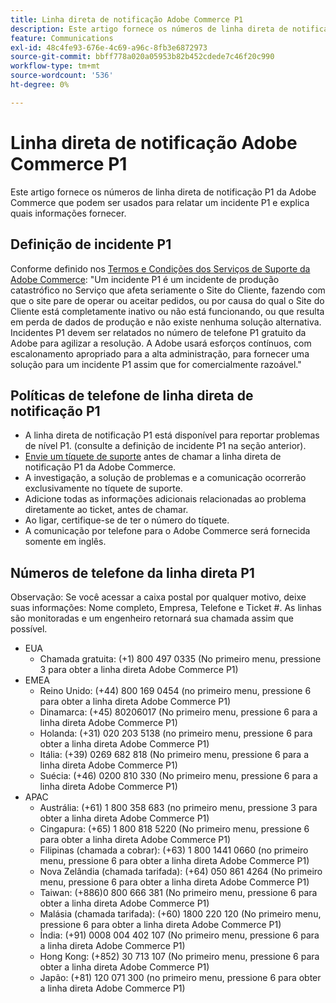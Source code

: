 ```yaml
---
title: Linha direta de notificação Adobe Commerce P1
description: Este artigo fornece os números de linha direta de notificação P1 da Adobe Commerce que podem ser usados para relatar um incidente P1 e explica quais informações fornecer.
feature: Communications
exl-id: 48c4fe93-676e-4c69-a96c-8fb3e6872973
source-git-commit: bbff778a020a05953b82b452cdede7c46f20c990
workflow-type: tm+mt
source-wordcount: '536'
ht-degree: 0%

---
```


# Linha direta de notificação Adobe Commerce P1

Este artigo fornece os números de linha direta de notificação P1 da Adobe Commerce que podem ser usados para relatar um incidente P1 e explica quais informações fornecer.

## Definição de incidente P1

Conforme definido nos [Termos e Condições dos Serviços de Suporte da Adobe Commerce](https://www.adobe.com/content/dam/cc/en/legal/terms/enterprise/pdfs/Magento-Support-Services-Terms-and-Conditions.pdf): &quot;Um incidente P1 é um incidente de produção catastrófico no Serviço que afeta seriamente o Site do Cliente, fazendo com que o site pare de operar ou aceitar pedidos, ou por causa do qual o Site do Cliente está completamente inativo ou não está funcionando, ou que resulta em perda de dados de produção e não existe nenhuma solução alternativa. Incidentes P1 devem ser relatados no número de telefone P1 gratuito da Adobe para agilizar a resolução. A Adobe usará esforços contínuos, com escalonamento apropriado para a alta administração, para fornecer uma solução para um incidente P1 assim que for comercialmente razoável.&quot;

## Políticas de telefone de linha direta de notificação P1

* A linha direta de notificação P1 está disponível para reportar problemas de nível P1. (consulte a definição de incidente P1 na seção anterior).
* [Envie um tíquete de suporte](https://experienceleague.adobe.com/docs/commerce-knowledge-base/kb/help-center-guide/magento-help-center-user-guide.html?lang=pt-BR#submit-ticket) antes de chamar a linha direta de notificação P1 da Adobe Commerce.
* A investigação, a solução de problemas e a comunicação ocorrerão exclusivamente no tíquete de suporte.
* Adicione todas as informações adicionais relacionadas ao problema diretamente ao ticket, antes de chamar.
* Ao ligar, certifique-se de ter o número do tíquete.
* A comunicação por telefone para o Adobe Commerce será fornecida somente em inglês.

## Números de telefone da linha direta P1

Observação: Se você acessar a caixa postal por qualquer motivo, deixe suas informações: Nome completo, Empresa, Telefone e Ticket #. As linhas são monitoradas e um engenheiro retornará sua chamada assim que possível.

* EUA
   * Chamada gratuita: (+1) 800 497 0335 (No primeiro menu, pressione 3 para obter a linha direta Adobe Commerce P1)
* EMEA
   * Reino Unido: (+44) 800 169 0454 (no primeiro menu, pressione 6 para obter a linha direta Adobe Commerce P1)
   * Dinamarca: (+45) 80206017 (No primeiro menu, pressione 6 para a linha direta Adobe Commerce P1)
   * Holanda: (+31) 020 203 5138 (no primeiro menu, pressione 6 para obter a linha direta Adobe Commerce P1)
   * Itália: (+39) 0269 682 818 (No primeiro menu, pressione 6 para a linha direta Adobe Commerce P1)
   * Suécia: (+46) 0200 810 330 (No primeiro menu, pressione 6 para a linha direta Adobe Commerce P1)
* APAC
   * Austrália: (+61) 1 800 358 683 (no primeiro menu, pressione 3 para obter a linha direta Adobe Commerce P1)
   * Cingapura: (+65) 1 800 818 5220 (No primeiro menu, pressione 6 para obter a linha direta Adobe Commerce P1)
   * Filipinas (chamada a cobrar): (+63) 1 800 1441 0660 (no primeiro menu, pressione 6 para obter a linha direta Adobe Commerce P1)
   * Nova Zelândia (chamada tarifada): (+64) 050 861 4264 (No primeiro menu, pressione 6 para obter a linha direta Adobe Commerce P1)
   * Taiwan: (+886)0 800 666 381 (No primeiro menu, pressione 6 para obter a linha direta Adobe Commerce P1)
   * Malásia (chamada tarifada): (+60) 1800 220 120 (No primeiro menu, pressione 6 para obter a linha direta Adobe Commerce P1)
   * Índia: (+91) 0008 004 402 107 (No primeiro menu, pressione 6 para a linha direta Adobe Commerce P1)
   * Hong Kong: (+852) 30 713 107 (No primeiro menu, pressione 6 para obter a linha direta Adobe Commerce P1)
   * Japão: (+81) 120 071 300 (no primeiro menu, pressione 6 para obter a linha direta Adobe Commerce P1)
